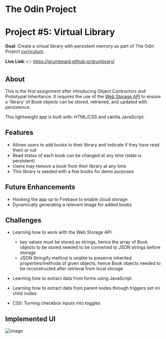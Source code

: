 # The Odin Project
# Project #5: Virtual Library

**Goal**: Create a virtual library with persistent memory as part of The Odin Project [curriculum](https://www.theodinproject.com/paths/full-stack-javascript/courses/javascript/lessons/library).

**Live Link**: 👉 https://grumbeard.github.io/grumbrary/

## About
This is the first assignment after introducing Object Contructors and Prototypal Inheritance. It requires the use of the [Web Storage API](https://developer.mozilla.org/en-US/docs/Web/API/Web_Storage_API) to ensure a 'library' of Book objects can be stored, retrieved, and updated with persistence.

This lightweight app is built with: HTML/CSS and vanilla JavaScript.

## Features
- Allows users to add books to their library and indicate if they have read them or not
- Read status of each book can be changed at any time (state is persistent)
- Users may remove a book from their library at any time
- This library is seeded with a few books for demo purposes

## Future Enhancements
- Hooking the app up to Firebase to enable cloud storage
- Dynamically generating a relevant image for added books

## Challenges
- Learning how to work with the Web Storage API:
  - key values must be stored as strings, hence the array of Book objects to be stored needed to be converted to JSON strings before storage
  - JSON Stringify method is unable to preserve inherited properties/methods of given objects, hence Book objects needed to be reconstructed after retrieval from local storage

- Learning how to extract data from forms using JavaScript
- Learning how to extract data from parent nodes through triggers set on child nodes
- CSS: Turning checkbox inputs into toggles

## Implemented UI
![image](https://user-images.githubusercontent.com/51464365/114998697-cb3d1c80-9ed3-11eb-8f03-57eefc377c7e.png)
